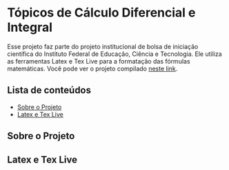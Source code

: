 # Tópicos de Cálculo Diferencial e Integral

Esse projeto faz parte do projeto institucional de bolsa de iniciação científica do Instituto Federal de Educação, Ciência e Tecnologia. Ele utiliza as ferramentas Latex e Tex Live para a formatação das fórmulas matemáticas. Você pode ver o projeto compilado [neste link](https://will-amaral.github.io/topicos-calculo).

## Lista de conteúdos
- [Sobre o Projeto](#sobre-o-projeto)
- [Latex e Tex Live](#latex-e-tex-live)

## Sobre o Projeto

## Latex e Tex Live
